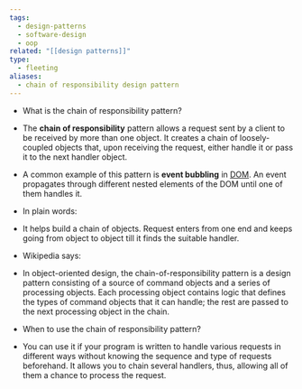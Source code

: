 ```yaml
---
tags:
  - design-patterns
  - software-design
  - oop
related: "[[design patterns]]"
type:
  - fleeting
aliases:
  - chain of responsibility design pattern
---
```

- What is the chain of responsibility pattern?

- The **chain of responsibility** pattern allows a request sent by a client to be received by more than one object. It creates a chain of loosely-coupled objects that, upon receiving the request, either handle it or pass it to the next handler object.
- A common example of this pattern is __event bubbling__ in [DOM](https://www.educative.io/edpresso/what-is-dom). An event propagates through different nested elements of the DOM until one of them handles it.
- In plain words:

- It helps build a chain of objects. Request enters from one end and keeps going from object to object till it finds the suitable handler.

- Wikipedia says:

- In object-oriented design, the chain-of-responsibility pattern is a design pattern consisting of a source of command objects and a series of processing objects. Each processing object contains logic that defines the types of command objects that it can handle; the rest are passed to the next processing object in the chain.

- When to use the chain of responsibility pattern?

- You can use it if your program is written to handle various requests in different ways without knowing the sequence and type of requests beforehand. It allows you to chain several handlers, thus, allowing all of them a chance to process the request.
